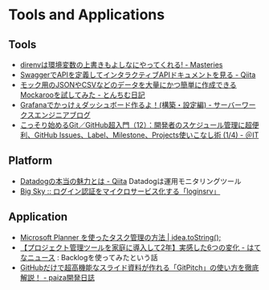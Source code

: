 # Tools and Applications

## Tools

* [direnvは環境変数の上書きもよしなにやってくれる! - Masteries](http://papix.hatenablog.com/entry/2017/05/30/223831)
* [SwaggerでAPIを定義してインタラクティブAPIドキュメントを見る - Qiita](http://qiita.com/NewGyu/items/64adc3c5dd3ab8ad6087)
* [モック用のJSONやCSVなどのデータを大量にかつ簡単に作成できるMockarooを試してみた - とんちむ日記](http://tonchix.hatenablog.com/entry/2017/05/09/211853)
* [Grafanaでかっけぇダッシュボード作るよ！(構築・設定編) - サーバーワークスエンジニアブログ](http://blog.serverworks.co.jp/tech/2016/03/11/play-with-grafana-1/)
* [こっそり始めるGit／GitHub超入門（12）：開発者のスケジュール管理に超便利、GitHub Issues、Label、Milestone、Projects使いこなし術 (1/4) - ＠IT](http://www.atmarkit.co.jp/ait/articles/1704/28/news032.html)

## Platform

* [Datadogの本当の魅力とは - Qiita](http://qiita.com/jhotta/items/e7e20a1acd797bf2665b)  Datadogは運用モニタリングツール
* [Big Sky :: ログイン認証をマイクロサービス化する「loginsrv」](http://mattn.kaoriya.net/software/lang/go/20170602113221.htm)

## Application

* [Microsoft Planner を使ったタスク管理の方法 | idea.toString();](http://idea.tostring.jp/?p=2380)
* [【プロジェクト管理ツールを家庭に導入して2年】実感した6つの変化 - はてなニュース](http://hatenanews.com/articles/2017/05/12/162605) : Backlogを使ってみたという話
* [GitHubだけで超高機能なスライド資料が作れる「GitPitch」の使い方を徹底解説！ - paiza開発日誌](http://paiza.hatenablog.com/entry/2017/06/22/GitHub%E3%81%A0%E3%81%91%E3%81%A7%E8%B6%85%E9%AB%98%E6%A9%9F%E8%83%BD%E3%81%AA%E3%82%B9%E3%83%A9%E3%82%A4%E3%83%89%E8%B3%87%E6%96%99%E3%81%8C%E4%BD%9C%E3%82%8C%E3%82%8B%E3%80%8CGitPitch%E3%80%8D%E3%81%AE)
